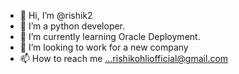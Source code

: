 - 👋 Hi, I’m @rishik2
- 👀 I’m a python developer.
- 🌱 I’m currently learning Oracle Deployment.
- 💞️ I’m looking to work for a new company
- 📫 How to reach me ...rishikohliofficial@gmail.com

<!---
rishik2/rishik2 is a ✨ special ✨ repository because its `README.md` (this file) appears on your GitHub profile.
You can click the Preview link to take a look at your changes.
--->
